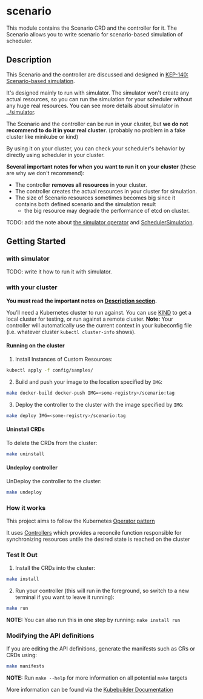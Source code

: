 # scenario

This module contains the Scenario CRD and the controller for it.
The Scenario allows you to write scenario for scenario-based simulation of scheduler.

## Description

This Scenario and the controller are discussed and designed in [KEP-140: Scenario-based simulation](../keps/140-scenario-based-simulation).

It's designed mainly to run with simulator. 
The simulator won't create any actual resources, so you can run the simulation for your scheduler without any huge real resources.
You can see more details about simulator in [../simulator](../simulator).

The Scenario and the controller can be run in your cluster, but **we do not recommend to do it in your real cluster**.
(probably no problem in a fake cluster like minikube or kind)

By using it on your cluster, you can check your scheduler's behavior by directly using scheduler in your cluster.

**Several important notes for when you want to run it on your cluster** (these are why we don't recommend):
- The controller **removes all resources** in your cluster.
- The controller creates the actual resources in your cluster for simulation.
- The size of Scenario resources sometimes becomes big since it contains both defined scenario and the simulation result
  - the big resource may degrade the performance of etcd on cluster.

TODO: add the note about [the simulator operator](../keps/159-scheduler-simulator-operator) and [SchedulerSimulation](../keps/184-scheduler-simulation).

## Getting Started 

### with simulator

TODO: write it how to run it with simulator.

### with your cluster

**You must read the important notes on [Description section](#Description).**

You’ll need a Kubernetes cluster to run against. You can use [KIND](https://sigs.k8s.io/kind) to get a local cluster for testing, or run against a remote cluster.
**Note:** Your controller will automatically use the current context in your kubeconfig file (i.e. whatever cluster `kubectl cluster-info` shows).

#### Running on the cluster
1. Install Instances of Custom Resources:

```sh
kubectl apply -f config/samples/
```

2. Build and push your image to the location specified by `IMG`:
	
```sh
make docker-build docker-push IMG=<some-registry>/scenario:tag
```
	
3. Deploy the controller to the cluster with the image specified by `IMG`:

```sh
make deploy IMG=<some-registry>/scenario:tag
```

#### Uninstall CRDs
To delete the CRDs from the cluster:

```sh
make uninstall
```

#### Undeploy controller
UnDeploy the controller to the cluster:

```sh
make undeploy
```

### How it works
This project aims to follow the Kubernetes [Operator pattern](https://kubernetes.io/docs/concepts/extend-kubernetes/operator/)

It uses [Controllers](https://kubernetes.io/docs/concepts/architecture/controller/) 
which provides a reconcile function responsible for synchronizing resources untile the desired state is reached on the cluster 

### Test It Out
1. Install the CRDs into the cluster:

```sh
make install
```

2. Run your controller (this will run in the foreground, so switch to a new terminal if you want to leave it running):

```sh
make run
```

**NOTE:** You can also run this in one step by running: `make install run`

### Modifying the API definitions
If you are editing the API definitions, generate the manifests such as CRs or CRDs using:

```sh
make manifests
```

**NOTE:** Run `make --help` for more information on all potential `make` targets

More information can be found via the [Kubebuilder Documentation](https://book.kubebuilder.io/introduction.html)
